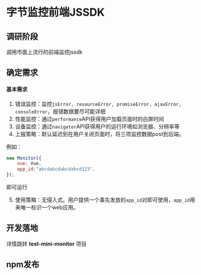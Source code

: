# 字节监控前端JSSDK

## 调研阶段

调用市面上流行的前端监控jssdk

## 确定需求
#### 基本需求
1. 错误监控：监控```jsError, resourceError, promiseError, ajaxError, consoleError```，报错数据要尽可能详细
1. 性能监控：通过```performance```API获得用户加载页面时的白屏时间
1. 设备监控：通过```navigator```API获得用户的运行环境如浏览器、分辨率等
1. 上报策略：默认延迟到在用户关闭页面时，将三项监控数据post到后端。

例如：
```js
new Monitor({
	vue: Vue,
	app_id:"abcdabcdabcdabcd123",
});
```
即可运行

5. 使用策略：无侵入式。用户提供一个事先发放的```app_id```对即可使用，```app_id```用来唯一标识一个web应用。

## 开发落地
详情跳转 **test-mini-monitor** 项目

## npm发布